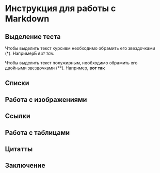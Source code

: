 # Инструкция для работы с Markdown

## Выделение теста

Чтобы выделить текст курсивм необходимо обрамить его звездочками (*). НапримерБ *вот так*.

Чтобы выделить текст полужирным, необходимо обрамить его двойными звездочками (**). Например, **вот так**

## Списки

## Работа с изображениями

## Ссылки

## Работа с таблицами

## Цитатты

## Заключение

